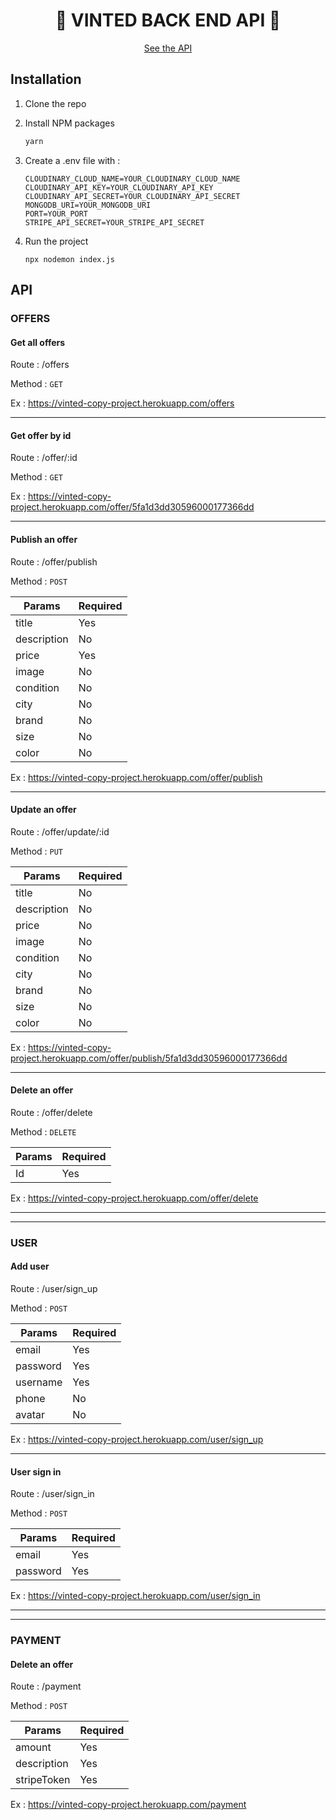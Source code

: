<h1 align="center">👗 VINTED BACK END API 👗</h1>

<p align="center"><a href="https://vinted-copy-project.herokuapp.com/">See the API</a></p>

## Installation

1. Clone the repo

2. Install NPM packages

   ```sh
   yarn
   ```

3. Create a .env file with :

   ```JS
   CLOUDINARY_CLOUD_NAME=YOUR_CLOUDINARY_CLOUD_NAME
   CLOUDINARY_API_KEY=YOUR_CLOUDINARY_API_KEY
   CLOUDINARY_API_SECRET=YOUR_CLOUDINARY_API_SECRET
   MONGODB_URI=YOUR_MONGODB_URI
   PORT=YOUR_PORT
   STRIPE_API_SECRET=YOUR_STRIPE_API_SECRET
   ```

4. Run the project

   ```JS
   npx nodemon index.js
   ```

## API

### OFFERS

#### Get all offers

Route : /offers

Method : `GET`

Ex : https://vinted-copy-project.herokuapp.com/offers

---

#### Get offer by id

Route : /offer/:id

Method : `GET`

Ex : https://vinted-copy-project.herokuapp.com/offer/5fa1d3dd30596000177366dd

---

#### Publish an offer

Route : /offer/publish

Method : `POST`

| Params      | Required |
| ----------- | -------- |
| title       | Yes      |
| description | No       |
| price       | Yes      |
| image       | No       |
| condition   | No       |
| city        | No       |
| brand       | No       |
| size        | No       |
| color       | No       |

Ex : https://vinted-copy-project.herokuapp.com/offer/publish

---

#### Update an offer

Route : /offer/update/:id

Method : `PUT`

| Params      | Required |
| ----------- | -------- |
| title       | No       |
| description | No       |
| price       | No       |
| image       | No       |
| condition   | No       |
| city        | No       |
| brand       | No       |
| size        | No       |
| color       | No       |

Ex : https://vinted-copy-project.herokuapp.com/offer/publish/5fa1d3dd30596000177366dd

---

#### Delete an offer

Route : /offer/delete

Method : `DELETE`

| Params | Required |
| ------ | -------- |
| Id     | Yes      |

Ex : https://vinted-copy-project.herokuapp.com/offer/delete

---

---

### USER

#### Add user

Route : /user/sign_up

Method : `POST`

| Params   | Required |
| -------- | -------- |
| email    | Yes      |
| password | Yes      |
| username | Yes      |
| phone    | No       |
| avatar   | No       |

Ex : https://vinted-copy-project.herokuapp.com/user/sign_up

---

#### User sign in

Route : /user/sign_in

Method : `POST`

| Params   | Required |
| -------- | -------- |
| email    | Yes      |
| password | Yes      |

Ex : https://vinted-copy-project.herokuapp.com/user/sign_in

---

---

### PAYMENT

#### Delete an offer

Route : /payment

Method : `POST`

| Params      | Required |
| ----------- | -------- |
| amount      | Yes      |
| description | Yes      |
| stripeToken | Yes      |

Ex : https://vinted-copy-project.herokuapp.com/payment
